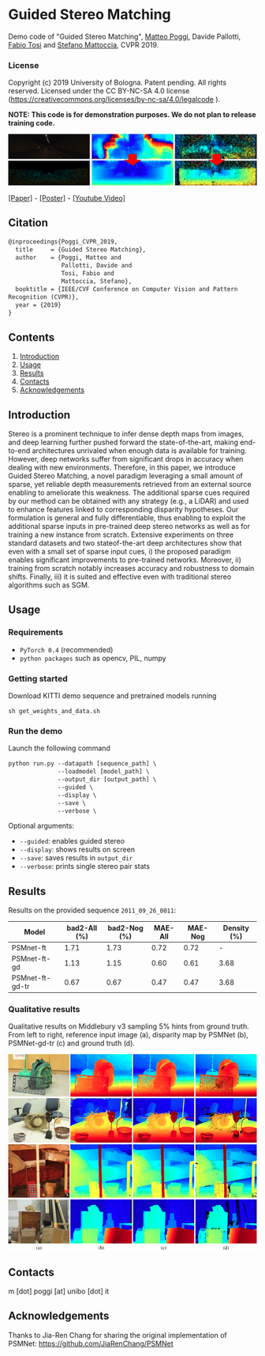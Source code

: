 # Guided Stereo Matching

Demo code of "Guided Stereo Matching", [Matteo Poggi](https://vision.disi.unibo.it/~mpoggi/), Davide Pallotti, [Fabio Tosi](https://vision.disi.unibo.it/~ftosi/) and [Stefano Mattoccia](https://vision.disi.unibo.it/~smatt/Site/Home.html), CVPR 2019. 

### License
Copyright (c) 2019 University of Bologna. Patent pending. All rights reserved. Licensed under the CC BY-NC-SA 4.0 license (https://creativecommons.org/licenses/by-nc-sa/4.0/legalcode ).

**NOTE: This code is for demonstration purposes. We do not plan to release training code.**

![Alt text](./images/guided.png?raw=true "Guided Stereo Matching")

[[Paper]](https://vision.disi.unibo.it/~mpoggi/papers/cvpr2019guided.pdf) - [[Poster]](https://vision.deis.unibo.it/~mpoggi/papers/cvpr2019guided_poster.pdf) - [[Youtube Video]](https://www.youtube.com/watch?v=AVlPu3K2ays)

## Citation
```shell
@inproceedings{Poggi_CVPR_2019,
  title     = {Guided Stereo Matching},
  author    = {Poggi, Matteo and
               Pallotti, Davide and
               Tosi, Fabio and
               Mattoccia, Stefano},
  booktitle = {IEEE/CVF Conference on Computer Vision and Pattern Recognition (CVPR)},
  year = {2019}
}
```   

## Contents

1. [Introduction](#introduction)
2. [Usage](#usage)
3. [Results](#results)
4. [Contacts](#contacts)
5. [Acknowledgements](#acknowledgements)

## Introduction

Stereo is a prominent technique to infer dense depth maps from images, and deep learning further pushed forward the state-of-the-art, making end-to-end architectures unrivaled when enough data is available for training. However, deep networks suffer from significant drops in accuracy  when dealing with new environments. Therefore, in this paper, we introduce Guided Stereo Matching, a novel paradigm leveraging a small amount of sparse, yet reliable depth measurements retrieved from an external source enabling to ameliorate this weakness. The additional sparse cues required by our method can be obtained with any strategy (e.g., a LiDAR) and used to enhance features linked to corresponding disparity hypotheses. Our formulation is general and fully differentiable, thus enabling to exploit the additional sparse inputs in pre-trained deep stereo networks as well as for training a new instance from scratch. Extensive experiments on three standard datasets and two stateof-the-art
deep architectures show that even with a small set of sparse input cues, i) the proposed paradigm enables significant improvements to pre-trained networks. Moreover, ii) training from scratch notably increases accuracy and robustness to domain shifts. Finally, iii) it is suited and effective even with traditional stereo algorithms such as SGM.

## Usage

### Requirements

* `PyTorch 0.4` (recommended) 
* `python packages` such as opencv, PIL, numpy

### Getting started

Download KITTI demo sequence and pretrained models running

```shell
sh get_weights_and_data.sh
```

### Run the demo

Launch the following command

```shell
python run.py --datapath [sequence_path] \ 
              --loadmodel [model_path] \
              --output_dir [output_path] \
              --guided \
              --display \
              --save \
              --verbose \
```
Optional arguments:
* `--guided`: enables guided stereo
* `--display`: shows results on screen 
* `--save`: saves results in `output_dir` 
* `--verbose`: prints single stereo pair stats 

## Results

Results on the provided sequence `2011_09_26_0011`:

|  Model           | bad2-All (%) | bad2-Nog (%) | MAE-All | MAE-Nog | Density (%) |
|------------------|--------------|--------------|---------|---------|-------------|
|  PSMnet-ft       |     1.71     |     1.73     |   0.72  |   0.72  |       -     |
|  PSMnet-ft-gd    |     1.13     |     1.15     |   0.60  |   0.61  |     3.68    |
|  PSMnet-ft-gd-tr |     0.67     |     0.67     |   0.47  |   0.47  |     3.68    |

### Qualitative results
Qualitative results on Middlebury v3 sampling 5% hints from ground truth. From left to right, reference input image (a), disparity map by PSMNet (b), PSMNet-gd-tr (c) and ground truth (d).

![Alt text](./images/qualitative.png?raw=true "Qualitative results on Middlebury v3")

## Contacts
m [dot] poggi [at] unibo [dot] it

## Acknowledgements

Thanks to Jia-Ren Chang for sharing the original implementation of PSMNet: https://github.com/JiaRenChang/PSMNet
